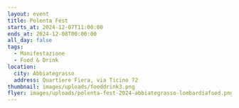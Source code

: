 ```yaml
---
layout: event
title: Polenta Fest
starts_at: 2024-12-07T11:00:00
ends_at: 2024-12-08T00:00:00
all_day: false
tags:
  - Manifestazione
  - Food & Drink
location:
  city: Abbiategrasso
  address: Quartiere Fiera, via Ticino 72
thumbnail: images/uploads/fooddrink3.png
flyer: images/uploads/polenta-fest-2024-abbiategrasso-lombardiafood.png
---
```

